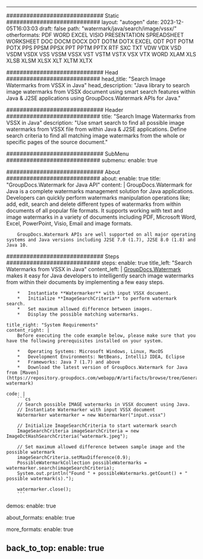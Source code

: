 
---
############################# Static ############################
layout: "autogen"
date: 2023-12-05T16:03:03
draft: false
path: "watermark/java/search/image/vssx/"
otherformats: PDF WORD EXCEL VISIO PRESENTATION SPREADSHEET WORKSHEET DOC DOCM DOCX DOT DOTM DOTX EXCEL ODT POT POTM POTX PPS PPSM PPSX PPT PPTM PPTX RTF SXC TXT VDW VDX VSD VSDM VSDX VSS VSSM VSSX VST VSTM VSTX VSX VTX WORD XLAM XLS XLSB XLSM XLSX XLT XLTM XLTX

############################# Head ############################
head_title: "Search Image Watermarks from VSSX in Java"
head_description: "Java library to search image watermarks from VSSX document using smart search features within Java & J2SE applications using GroupDocs.Watermark APIs for Java."

############################# Header ############################
title: "Search Image Watermarks from VSSX in Java"
description: "Use smart search to find all possible image watermarks from VSSX file from within Java & J2SE applications. Define search criteria to find all matching image watermarks from the whole or specific pages of the source document."

############################# SubMenu ############################
submenu:
    enable: true

############################# About ############################
about:
    enable: true
    title: "GroupDocs.Watermark for Java API"
    content: |
        GroupDocs.Watermark for Java is a complete watermarks management solution for Java applications. Developers can quickly perform watermarks manipulation operations like; add, edit, search and delete different types of watermarks from within documents of all popular file formats. It supports working with text and image watermarks in a variety of documents including PDF, Microsoft Word, Excel, PowerPoint, Visio, Email and image formats.
        
        GroupDocs.Watermark APIs are well supported on all major operating systems and Java versions including J2SE 7.0 (1.7), J2SE 8.0 (1.8) and Java 10.

############################# Steps ############################
steps:
    enable: true
    title_left: "Search Watermarks from VSSX in Java"
    content_left: |
        [GroupDocs.Watermark](https://products.groupdocs.com/watermark/java/) makes it easy for Java developers to intelligently search image watermarks from within their documents by implementing a few easy steps.

        *   Instantiate **Watermarker** with input VSSX document.
        *   Initialize **ImageSearchCriteria** to perform watermark search.
        *   Set maximum allowed difference between images.
        *   Display the possible matching watermarks.
        
    title_right: "System Requirements"
    content_right: |
        Before executing the code example below, please make sure that you have the following prerequisites installed on your system.

        *   Operating Systems: Microsoft Windows, Linux, MacOS
        *   Development Environments: NetBeans, IntelliJ IDEA, Eclipse
        *   Frameworks: Java 7 (1.7) and above
        *   Download the latest version of GroupDocs.Watermark for Java from [Maven](https://repository.groupdocs.com/webapp/#/artifacts/browse/tree/General/repo/com/groupdocs/groupdocs-watermark)
        
    code: |
        ```cs
        // Search possible IMAGE watermarks in VSSX document using Java.
        // Instantiate Watermarker with input VSSX document
        Watermarker watermarker = new Watermarker("input.vssx")
        
        // Initialize ImageSearchCriteria to start watermark search
        ImageSearchCriteria imageSearchCriteria = new ImageDctHashSearchCriteria("watermark.jpeg");

        // Set maximum allowed difference between sample image and the possible watermark
        imageSearchCriteria.setMaxDifference(0.9);
        PossibleWatermarkCollection possibleWatermarks = watermarker.search(imageSearchCriteria);
        System.out.println("Found " + possibleWatermarks.getCount() + " possible watermark(s).");

        watermarker.close();        
        ```        

demos:
    enable: true
        

about_formats:
    enable: true


more_formats:
    enable: true


back_to_top:
    enable: true
---
